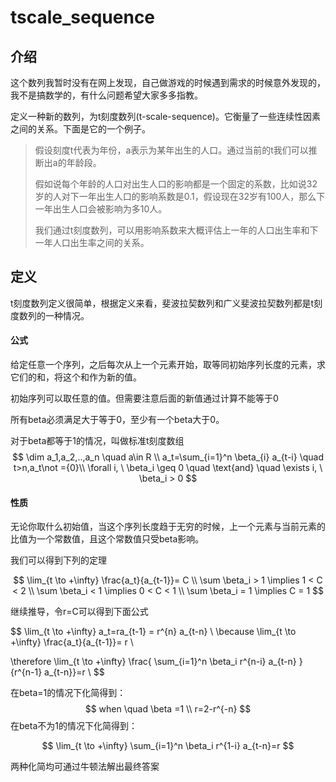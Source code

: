 # tscale_sequence

## 介绍

这个数列我暂时没有在网上发现，自己做游戏的时候遇到需求的时候意外发现的，我不是搞数学的，有什么问题希望大家多多指教。

定义一种新的数列，为t刻度数列(t-scale-sequence)。它衡量了一些连续性因素之间的关系。下面是它的一个例子。

> 假设刻度t代表为年份，a表示为某年出生的人口。通过当前的t我们可以推断出a的年龄段。
>
> 假如说每个年龄的人口对出生人口的影响都是一个固定的系数，比如说32岁的人对下一年出生人口的影响系数是0.1，假设现在32岁有100人，那么下一年出生人口会被影响为多10人。
>
> 我们通过t刻度数列，可以用影响系数来大概评估上一年的人口出生率和下一年人口出生率之间的关系。
>

## 定义

t刻度数列定义很简单，根据定义来看，斐波拉契数列和广义斐波拉契数列都是t刻度数列的一种情况。

#### 公式
给定任意一个序列，之后每次从上一个元素开始，取等同初始序列长度的元素，求它们的和，将这个和作为新的值。

初始序列可以取任意的值。但需要注意后面的新值通过计算不能等于0

所有beta必须满足大于等于0，至少有一个beta大于0。

对于beta都等于1的情况，叫做标准t刻度数组
$$
\dim a_1,a_2,..,a_n \quad a\in R  \\
a_t=\sum_{i=1}^n \beta_{i} a_{t-i} \quad t>n,a_t\not ={0}\\
    \forall i, \ \beta_i \geq 0 \quad \text{and} \quad \exists i, \ \beta_i > 0
$$

#### 性质
无论你取什么初始值，当这个序列长度趋于无穷的时候，上一个元素与当前元素的比值为一个常数值，且这个常数值只受beta影响。

我们可以得到下列的定理

$$
\lim_{t \to +\infty} \frac{a_t}{a_{t-1}}= C
\\
\sum \beta_i > 1 \implies 1 < C < 2
\\
\sum \beta_i < 1 \implies 0 < C < 1
\\
\sum \beta_i = 1 \implies C = 1
$$

继续推导，令r=C可以得到下面公式

$$
\lim_{t \to +\infty} a_t=ra_{t-1} = r^{n} a_{t-n}  \\
\because \lim_{t \to +\infty} \frac{a_t}{a_{t-1}}= r \\

\therefore \lim_{t \to +\infty} \frac{
    \sum_{i=1}^n \beta_i r^{n-i} a_{t-n}
}{r^{n-1} a_{t-n}}=r    \\
$$


在beta=1的情况下化简得到：
$$
   when \quad \beta =1
    \\
    r=2-r^{-n}
$$
在beta不为1的情况下化简得到：

$$
\lim_{t \to +\infty} 
    \sum_{i=1}^n \beta_i r^{1-i} a_{t-n}=r
$$

两种化简均可通过牛顿法解出最终答案